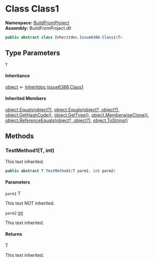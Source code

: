 # Class Class1

__Namespace:__ [BuildFromProject](BuildFromProject.md)  
__Assembly:__ BuildFromProject.dll

```csharp
public abstract class Inheritdoc.Issue6366.Class1<T>
```

## Type Parameters

`T`

#### Inheritance

[object](https://learn.microsoft.com/dotnet/api/system.object) ← 
[Inheritdoc](BuildFromProject.Inheritdoc.md).[Issue6366](BuildFromProject.Inheritdoc.Issue6366.md).[Class1](BuildFromProject.Inheritdoc.Issue6366.Class1-1.md)<T>

#### Inherited Members

[object.Equals(object?)](https://learn.microsoft.com/dotnet/api/system.object.equals#system-object-equals(system-object)), 
[object.Equals(object?, object?)](https://learn.microsoft.com/dotnet/api/system.object.equals#system-object-equals(system-object-system-object)), 
[object.GetHashCode()](https://learn.microsoft.com/dotnet/api/system.object.gethashcode), 
[object.GetType()](https://learn.microsoft.com/dotnet/api/system.object.gettype), 
[object.MemberwiseClone()](https://learn.microsoft.com/dotnet/api/system.object.memberwiseclone), 
[object.ReferenceEquals(object?, object?)](https://learn.microsoft.com/dotnet/api/system.object.referenceequals), 
[object.ToString()](https://learn.microsoft.com/dotnet/api/system.object.tostring)

## Methods

### TestMethod1(T, int)

This text inherited.

```csharp
public abstract T TestMethod1(T parm1, int parm2)
```

#### Parameters

`parm1` T

This text NOT inherited.

`parm2` [int](https://learn.microsoft.com/dotnet/api/system.int32)

This text inherited.

#### Returns

T

This text inherited.

